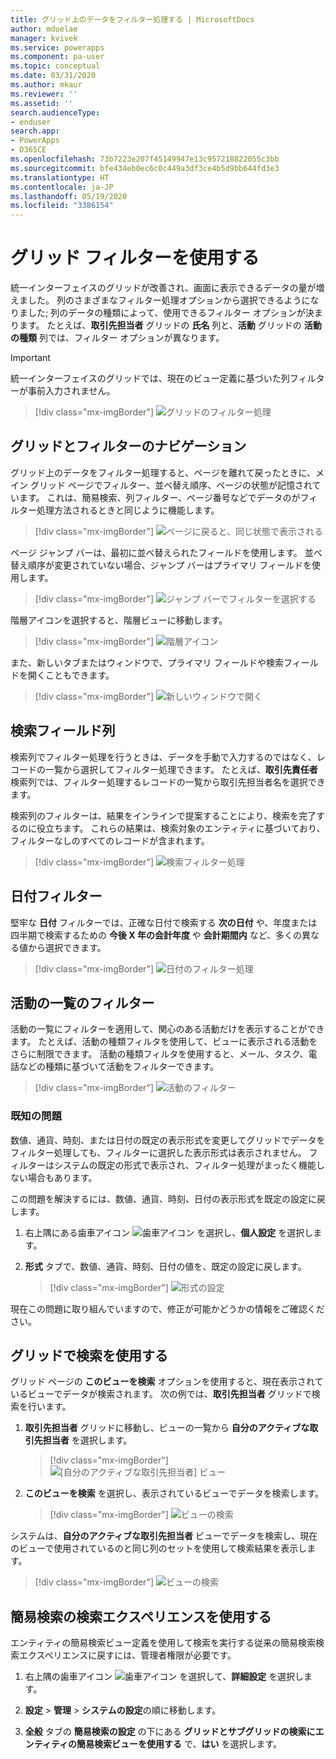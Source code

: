 ```yaml
---
title: グリッド上のデータをフィルター処理する | MicrosoftDocs
author: mduelae
manager: kvivek
ms.service: powerapps
ms.component: pa-user
ms.topic: conceptual
ms.date: 03/31/2020
ms.author: mkaur
ms.reviewer: ''
ms.assetid: ''
search.audienceType:
- enduser
search.app:
- PowerApps
- D365CE
ms.openlocfilehash: 73b7223e207f45149947e13c957218822055c3bb
ms.sourcegitcommit: bfe434eb0ec6c0c449a3df3ce4b5d9bb644fd3e3
ms.translationtype: HT
ms.contentlocale: ja-JP
ms.lasthandoff: 05/19/2020
ms.locfileid: "3386154"
---
```

# <a name="use-grid-filters"></a>グリッド フィルターを使用する 

統一インターフェイスのグリッドが改善され、画面に表示できるデータの量が増えました。 列のさまざまなフィルター処理オプションから選択できるようになりました; 列のデータの種類によって、使用できるフィルター オプションが決まります。 たとえば、**取引先担当者** グリッドの **氏名** 列と、**活動** グリッドの **活動の種類** 列では、フィルター オプションが異なります。

> [!IMPORTANT]
> 統一インターフェイスのグリッドでは、現在のビュー定義に基づいた列フィルターが事前入力されません。

   > [!div class="mx-imgBorder"]
   > ![グリッドのフィルター処理](media/filter-options.png "グリッドのフィルター処理")
   

## <a name="grid-and-filter-navigation"></a>グリッドとフィルターのナビゲーション

グリッド上のデータをフィルター処理すると、ページを離れて戻ったときに、メイン グリッド ページでフィルター、並べ替え順序、ページの状態が記憶されています。 これは、簡易検索、列フィルター、ページ番号などでデータのがフィルター処理方法されるときと同じように機能します。 


   > [!div class="mx-imgBorder"]
   > ![ページに戻ると、同じ状態で表示される](media/grid-remember-state-on-back-navigate.gif "ページに戻ると、同じ状態で表示される")

ページ ジャンプ バーは、最初に並べ替えられたフィールドを使用します。 並べ替え順序が変更されていない場合、ジャンプ バーはプライマリ フィールドを使用します。

   > [!div class="mx-imgBorder"]
   > ![ジャンプ バーでフィルターを選択する](media/jumpbar-filter-on-sorted-column.gif "ジャンプ バーでフィルターを選択する")
  
階層アイコンを選択すると、階層ビューに移動します。

   > [!div class="mx-imgBorder"]
   > ![階層アイコン](media/grid-row-hierarchy-icon.png "階層アイコン")

また、新しいタブまたはウィンドウで、プライマリ フィールドや検索フィールドを開くこともできます。

   > [!div class="mx-imgBorder"]
   > ![新しいウィンドウで開く](media/newtab.png "[新しいウィンドウで開く")
  
  
## <a name="lookup-field-column"></a>検索フィールド列

検索列でフィルター処理を行うときは、データを手動で入力するのではなく、レコードの一覧から選択してフィルター処理できます。 たとえば、**取引先責任者** 検索列では、フィルター処理するレコードの一覧から取引先担当者名を選択できます。

検索列のフィルターは、結果をインラインで提案することにより、検索を完了するのに役立ちます。 これらの結果は、検索対象のエンティティに基づいており、フィルターなしのすべてのレコードが含まれます。

   > [!div class="mx-imgBorder"]
   > ![検索フィルター処理](media/lookup-filter.png "検索フィルター処理")

## <a name="date-filter"></a>日付フィルター

堅牢な **日付** フィルターでは、正確な日付で検索する **次の日付** や、年度または四半期で検索するための **今後 X 年の会計年度** や **会計期間内** など、多くの異なる値から選択できます。

   > [!div class="mx-imgBorder"]
   > ![日付のフィルター処理](media/date-filter.png "日付のフィルター処理")

## <a name="filter-the-list-of-activities"></a>活動の一覧のフィルター

活動の一覧にフィルターを適用して、関心のある活動だけを表示することができます。 たとえば、活動の種類フィルタを使用して、ビューに表示される活動をさらに制限できます。 活動の種類フィルタを使用すると、メール、タスク、電話などの種類に基づいて活動をフィルターできます。


   > [!div class="mx-imgBorder"]
   > ![活動のフィルター](media/activity_filter.png "活動のフィルター")


### <a name="known-issue"></a>既知の問題 

数値、通貨、時刻、または日付の既定の表示形式を変更してグリッドでデータをフィルター処理しても、フィルターに選択した表示形式は表示されません。 フィルターはシステムの既定の形式で表示され、フィルター処理がまったく機能しない場合もあります。 

この問題を解決するには、数値、通貨、時刻、日付の表示形式を既定の設定に戻します。 

1. 右上隅にある歯車アイコン ![歯車アイコン](media/selection-rule-gear-button.png) を選択し、**個人設定** を選択します。

2. **形式** タブで、数値、通貨、時刻、日付の値を、既定の設定に戻します。

    > [!div class="mx-imgBorder"] 
    > ![形式の設定](media/default-format.png "形式の設定")
    
現在この問題に取り組んでいますので、修正が可能かどうかの情報をご確認ください。

  
## <a name="use-search-on-a-grid"></a>グリッドで検索を使用する

グリッド ページの **このビューを検索** オプションを使用すると、現在表示されているビューでデータが検索されます。 次の例では、**取引先担当者** グリッドで検索を行います。

1. **取引先担当者** グリッドに移動し、ビューの一覧から **自分のアクティブな取引先担当者** を選択します。

    > [!div class="mx-imgBorder"]
    > ![[自分のアクティブな取引先担当者] ビュー](media/myactive-contacts-view.png "[自分のアクティブな取引先担当者] ビュー")

2. **このビューを検索** を選択し、表示されているビューでデータを検索します。

    > [!div class="mx-imgBorder"]
    > ![ビューの検索](media/search-view.png "このビューを検索")

システムは、**自分のアクティブな取引先担当者** ビューでデータを検索し、現在のビューで使用されているのと同じ列のセットを使用して検索結果を表示します。

   > [!div class="mx-imgBorder"]
   > ![ビューの検索](media/search-view2.png "[このビューを検索] コマンドからの検索結果")


## <a name="use-the-quick-find-search-experience"></a>簡易検索の検索エクスペリエンスを使用する

エンティティの簡易検索ビュー定義を使用して検索を実行する従来の簡易検索検索エクスペリエンスに戻すには、管理者権限が必要です。

1. 右上隅の歯車アイコン ![歯車アイコン](media/selection-rule-gear-button.png) を選択して、**詳細設定** を選択します。

2. **設定** > **管理** > **システムの設定**の順に移動します。

3. **全般** タブの **簡易検索の設定** の下にある **グリッドとサブグリッドの検索にエンティティの簡易検索ビューを使用する** で、**はい** を選択します。





